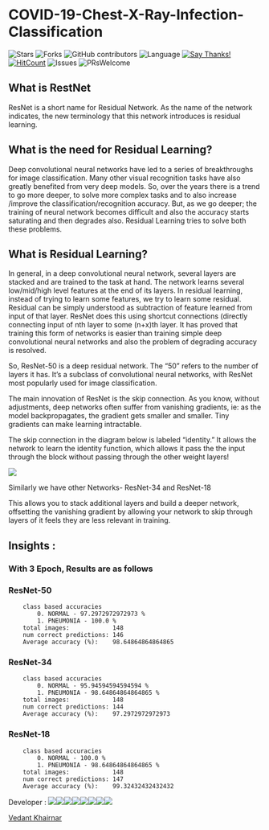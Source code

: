 # COVID-19-Chest-X-Ray-Infection-Classification

![Stars](https://img.shields.io/github/stars/VedantKhairnar/COVID-19-Chest-X-Ray-Infection-Classification.svg?style=social)
![Forks](https://img.shields.io/github/forks/VedantKhairnar/COVID-19-Chest-X-Ray-Infection-Classification.svg?style=social)
![GitHub contributors](https://img.shields.io/github/contributors/VedantKhairnar/COVID-19-Chest-X-Ray-Infection-Classification.svg)
![Language](https://img.shields.io/github/languages/top/VedantKhairnar/COVID-19-Chest-X-Ray-Infection-Classification.svg)
[![Say Thanks!](https://img.shields.io/badge/Say-Thanks!-yellow.svg)](https://vedantkhairnar.ml)
[![HitCount](http://hits.dwyl.io/VedantKhairnar/COVID-19-Chest-X-Ray-Infection-Classification.svg)](http://hits.dwyl.io/VedantKhairnar/COVID-19-Chest-X-Ray-Infection-Classification)
![Issues](https://img.shields.io/github/issues/VedantKhairnar/COVID-19-Chest-X-Ray-Infection-Classification)
![PRsWelcome](https://img.shields.io/badge/PRs-welcome-informational)

## What is RestNet

ResNet is a short name for Residual Network. As the name of the network indicates, the new terminology that this network introduces is residual learning.

## What is the need for Residual Learning?

Deep convolutional neural networks have led to a series of breakthroughs for image classification. Many other visual recognition tasks have also greatly benefited from very deep models. So, over the years there is a trend to go more deeper, to solve more complex tasks and to also increase /improve the classification/recognition accuracy. But, as we go deeper; the training of neural network becomes difficult and also the accuracy starts saturating and then degrades also. Residual Learning tries to solve both these problems.

## What is Residual Learning?

In general, in a deep convolutional neural network, several layers are stacked and are trained to the task at hand. The network learns several low/mid/high level features at the end of its layers. In residual learning, instead of trying to learn some features, we try to learn some residual. Residual can be simply understood as subtraction of feature learned from input of that layer. ResNet does this using shortcut connections (directly connecting input of nth layer to some (n+x)th layer. It has proved that training this form of networks is easier than training simple deep convolutional neural networks and also the problem of degrading accuracy is resolved.

So, ResNet-50 is a deep residual network. The “50” refers to the number of layers it has. It’s a subclass of convolutional neural networks, with ResNet most popularly used for image classification.

The main innovation of ResNet is the skip connection. As you know, without adjustments, deep networks often suffer from vanishing gradients, ie: as the model backpropagates, the gradient gets smaller and smaller. Tiny gradients can make learning intractable.

The skip connection in the diagram below is labeled “identity.” It allows the network to learn the identity function, which allows it pass the the input through the block without passing through the other weight layers!

![](https://qphs.fs.quoracdn.net/main-qimg-03903ebf7079087adea3dc711c92ec31)

Similarly we have other Networks- ResNet-34 and ResNet-18

This allows you to stack additional layers and build a deeper network, offsetting the vanishing gradient by allowing your network to skip through layers of it feels they are less relevant in training.

## Insights : 

### With 3 Epoch, Results are as follows
### ResNet-50
        class based accuracies
            0. NORMAL - 97.2972972972973 %
            1. PNEUMONIA - 100.0 %
        total images:            148
        num correct predictions: 146
        Average accuracy (%):    98.64864864864865
### ResNet-34
        class based accuracies
            0. NORMAL - 95.94594594594594 %
            1. PNEUMONIA - 98.64864864864865 %
        total images:            148
        num correct predictions: 144
        Average accuracy (%):    97.2972972972973
### ResNet-18
        class based accuracies
            0. NORMAL - 100.0 %
            1. PNEUMONIA - 98.64864864864865 %
        total images:            148
        num correct predictions: 147
        Average accuracy (%):    99.32432432432432
  
Developer :
[![](https://sourcerer.io/fame/VedantKhairnar/VedantKhairnar/COVID-19-Chest-X-Ray-Infection-Classification/images/0)](https://sourcerer.io/fame/VedantKhairnar/VedantKhairnar/COVID-19-Chest-X-Ray-Infection-Classification/links/0)[![](https://sourcerer.io/fame/VedantKhairnar/VedantKhairnar/COVID-19-Chest-X-Ray-Infection-Classification/images/1)](https://sourcerer.io/fame/VedantKhairnar/VedantKhairnar/COVID-19-Chest-X-Ray-Infection-Classification/links/1)[![](https://sourcerer.io/fame/VedantKhairnar/VedantKhairnar/COVID-19-Chest-X-Ray-Infection-Classification/images/2)](https://sourcerer.io/fame/VedantKhairnar/VedantKhairnar/COVID-19-Chest-X-Ray-Infection-Classification/links/2)[![](https://sourcerer.io/fame/VedantKhairnar/VedantKhairnar/COVID-19-Chest-X-Ray-Infection-Classification/images/3)](https://sourcerer.io/fame/VedantKhairnar/VedantKhairnar/COVID-19-Chest-X-Ray-Infection-Classification/links/3)[![](https://sourcerer.io/fame/VedantKhairnar/VedantKhairnar/COVID-19-Chest-X-Ray-Infection-Classification/images/4)](https://sourcerer.io/fame/VedantKhairnar/VedantKhairnar/COVID-19-Chest-X-Ray-Infection-Classification/links/4)[![](https://sourcerer.io/fame/VedantKhairnar/VedantKhairnar/COVID-19-Chest-X-Ray-Infection-Classification/images/5)](https://sourcerer.io/fame/VedantKhairnar/VedantKhairnar/COVID-19-Chest-X-Ray-Infection-Classification/links/5)[![](https://sourcerer.io/fame/VedantKhairnar/VedantKhairnar/COVID-19-Chest-X-Ray-Infection-Classification/images/6)](https://sourcerer.io/fame/VedantKhairnar/VedantKhairnar/COVID-19-Chest-X-Ray-Infection-Classification/links/6)[![](https://sourcerer.io/fame/VedantKhairnar/VedantKhairnar/COVID-19-Chest-X-Ray-Infection-Classification/images/7)](https://sourcerer.io/fame/VedantKhairnar/VedantKhairnar/COVID-19-Chest-X-Ray-Infection-Classification/links/7)

[Vedant Khairnar](http://vedantkhairnar.ml/)
